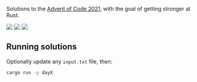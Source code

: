 Solutions to the [Advent of Code 2021](https://adventofcode.com/2021), with the goal of getting stronger at Rust.

![](https://img.shields.io/badge/day%20📅-3-blue)
![](https://img.shields.io/badge/days%20completed-3-green)
![](https://img.shields.io/badge/stars%20⭐-6-yellow)

## Running solutions

Optionally update any `input.txt` file, then:

```bash
cargo run -p dayX
```